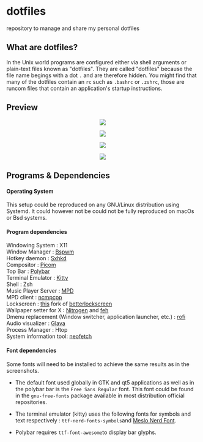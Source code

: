 # dotfiles
repository to manage and share my personal dotfiles 

## What are dotfiles? 
In the Unix world programs are configured either via shell arguments or plain-text files known as "dotfiles". They are called "dotfiles" because the file name begings with a dot `.` and are therefore hidden. You might find that many of the dotfiles contain an `rc` such as `.bashrc` or `.zshrc`, those are runcom files that contain an application's startup instructions.

## Preview 
<p align="center">
  <img src="https://github.com/UNIX-Like-Man/dotfiles/blob/master/.config/SetupScreenShots/Screen5.png">
</p>
<p align="center">
  <img src="https://github.com/UNIX-Like-Man/dotfiles/blob/master/.config/SetupScreenShots/Screen4.png">
</p>
<p align="center">
  <img src="https://github.com/UNIX-Like-Man/dotfiles/blob/master/.config/SetupScreenShots/Screen3.png">
</p>
<p align="center">
  <img src="https://github.com/UNIX-Like-Man/dotfiles/blob/master/.config/SetupScreenShots/Screen2.png">
</p>

## Programs & Dependencies

#### Operating System

This setup could be reproduced on any GNU/Linux distribution using Systemd.
It could however not be could not be fully reproduced on macOs or Bsd systems. 

#### Program dependencies

Windowing System : X11<br/>
Window Manager : [Bspwm ](https://github.com/baskerville/bspwm)<br/>
Hotkey daemon : [Sxhkd](https://wiki.archlinux.org/index.php/Sxhkd)<br/>
Compositor : [Picom](https://github.com/yshui/picom)<br/>
Top Bar : [Polybar](https://github.com/polybar/polybar)<br/>
Terminal Emulator : [Kitty ](https://github.com/kovidgoyal/kitty)<br/>
Shell : Zsh<br/>
Music Player Server : [MPD](https://wiki.archlinux.org/index.php/Music_Player_Daemon)<br/>
MPD client : [ncmpcpp](https://wiki.archlinux.org/index.php/Ncmpcpp)<br/>
Lockscreen : [this](https://github.com/Unixado/betterlockscreen) fork of [betterlockscreen](https://github.com/pavanjadhaw/betterlockscreen)<br/>
Wallpaper setter for X : [Nitrogen](https://wiki.archlinux.org/index.php/Nitrogen) and [feh](https://wiki.archlinux.org/index.php/feh)<br/>
Dmenu replacement (Window switcher, application launcher, etc.) : [rofi](https://github.com/davatorium/rofi)<br/>
Audio visualizer : [Glava](https://github.com/jarcode-foss/glava) <br/>
Process Manager : Htop <br/>
System information tool: [neofetch](https://github.com/dylanaraps/neofetch)

#### Font dependencies

Some fonts will need to be installed to achieve the same results as in the screenshots.

* The default font used globally in GTK and qt5 applications as well as in the polybar bar is the `Free Sans Regular` font. This font could be found in the `gnu-free-fonts` package available in most distribution official repositories. 

* The terminal emulator (kitty) uses the following fonts for symbols and text respectively : `ttf-nerd-fonts-symbols`and [Meslo Nerd Font](https://github.com/ryanoasis/nerd-fonts/tree/master/patched-fonts/Meslo).

* Polybar requires `ttf-font-awesome`to display bar glyphs.

